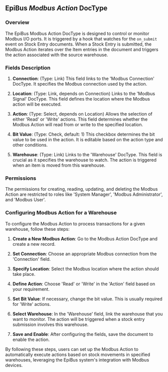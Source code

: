 ## EpiBus _Modbus Action_ DocType

### Overview
The EpiBus Modbus Action DocType is designed to control or monitor Modbus I/O ports. It is triggered by a hook that watches for the `on_submit` event on Stock Entry documents. When a Stock Entry is submitted, the Modbus Action iterates over the Item entries in the document and triggers the action associated with the source warehouse.

### Fields Description

1. **Connection**: (Type: Link) This field links to the 'Modbus Connection' DocType. It specifies the Modbus connection used by the action.

2. **Location**: (Type: Link, depends on Connection) Links to the 'Modbus Signal' DocType. This field defines the location where the Modbus action will be executed.

3. **Action**: (Type: Select, depends on Location) Allows the selection of either 'Read' or 'Write' actions. This field determines whether the Modbus Action will read from or write to the specified location.

4. **Bit Value**: (Type: Check, default: 1) This checkbox determines the bit value to be used in the action. It is editable based on the action type and other conditions.

5. **Warehouse**: (Type: Link) Links to the 'Warehouse' DocType. This field is crucial as it specifies the warehouse to watch. The action is triggered when an item is moved from this warehouse.

### Permissions
The permissions for creating, reading, updating, and deleting the Modbus Action are restricted to roles like 'System Manager', 'Modbus Administrator', and 'Modbus User'.

### Configuring Modbus Action for a Warehouse

To configure the Modbus Action to process transactions for a given warehouse, follow these steps:

1. **Create a New Modbus Action**: Go to the Modbus Action DocType and create a new record.

2. **Set Connection**: Choose an appropriate Modbus connection from the 'Connection' field.

3. **Specify Location**: Select the Modbus location where the action should take place.

4. **Define Action**: Choose 'Read' or 'Write' in the 'Action' field based on your requirement.

5. **Set Bit Value**: If necessary, change the bit value. This is usually required for 'Write' actions.

6. **Select Warehouse**: In the 'Warehouse' field, link the warehouse that you want to monitor. The action will be triggered when a stock entry submission involves this warehouse.

7. **Save and Enable**: After configuring the fields, save the document to enable the action.

By following these steps, users can set up the Modbus Action to automatically execute actions based on stock movements in specified warehouses, leveraging the EpiBus system's integration with Modbus devices.

